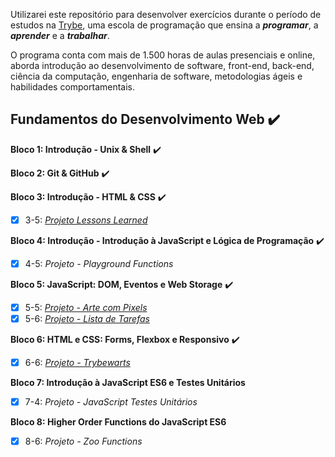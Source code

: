 Utilizarei este repositório para desenvolver exercícios durante o período de estudos na [Trybe](https://www.betrybe.com/), uma escola de programação que ensina a **_programar_**, a **_aprender_** e a **_trabalhar_**.

O programa conta com mais de 1.500 horas de aulas presenciais e online, aborda introdução ao desenvolvimento de software, front-end, back-end, ciência da computação, engenharia de software, metodologias ágeis e habilidades comportamentais.

## Fundamentos do Desenvolvimento Web ✔️

**Bloco 1: Introdução - Unix & Shell** ✔️

**Bloco 2: Git & GitHub** ✔️

**Bloco 3: Introdução - HTML & CSS** ✔️
- [X] 3-5: _[Projeto Lessons Learned](https://michaelcaxias.github.io/projects/lessons-learned/)_

**Bloco 4: Introdução - Introdução à JavaScript e Lógica de Programação** ✔️
- [X] 4-5: _Projeto - Playground Functions_

**Bloco 5: JavaScript: DOM, Eventos e Web Storage** ✔️
- [X] 5-5: _[Projeto - Arte com Pixels](https://michaelcaxias.github.io/projects/pixels-art/)_
- [X] 5-6: _[Projeto - Lista de Tarefas](https://michaelcaxias.github.io/projects/todo-list/)_

**Bloco 6: HTML e CSS: Forms, Flexbox e Responsivo** ✔️
- [X] 6-6: _[Projeto - Trybewarts](https://michaelcaxias.github.io/projects/trybewarts/)_

**Bloco 7: Introdução à JavaScript ES6 e Testes Unitários** 
- [X] 7-4: _Projeto - JavaScript Testes Unitários_

**Bloco 8: Higher Order Functions do JavaScript ES6** 
- [X] 8-6: _Projeto - Zoo Functions_
